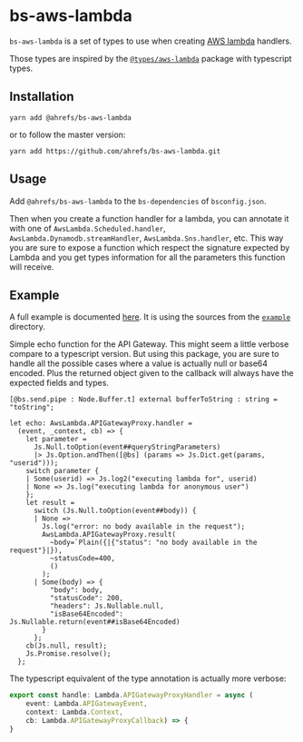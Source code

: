 # bs-aws-lambda

`bs-aws-lambda` is a set of types to use when creating [AWS
lambda](http://docs.aws.amazon.com/lambda) handlers.

Those types are inspired by the
[`@types/aws-lambda`](https://www.npmjs.com/package/@types/aws-lambda)
package with typescript types.

## Installation

```
yarn add @ahrefs/bs-aws-lambda
```

or to follow the master version:

```
yarn add https://github.com/ahrefs/bs-aws-lambda.git
```

## Usage

Add `@ahrefs/bs-aws-lambda` to the `bs-dependencies` of `bsconfig.json`.

Then when you create a function handler for a lambda, you can annotate
it with one of `AwsLambda.Scheduled.handler`,
`AwsLambda.Dynamodb.streamHandler`, `AwsLambda.Sns.handler`, etc. This
way you are sure to expose a function which respect the signature
expected by Lambda and you get types information for all the
parameters this function will receive.

## Example

A full example is documented
[here](https://tech.ahrefs.com/create-aws-lambda-using-reasonml-and-bucklescript-15a0820ff55b). It
is using the sources from the [`example`](example) directory.

Simple echo function for the API Gateway. This might seem a little
verbose compare to a typescript version. But using this package, you
are sure to handle all the possible cases where a value is actually
null or base64 encoded. Plus the returned object given to the callback
will always have the expected fields and types.

```reason
[@bs.send.pipe : Node.Buffer.t] external bufferToString : string = "toString";

let echo: AwsLambda.APIGatewayProxy.handler =
  (event, _context, cb) => {
    let parameter =
      Js.Null.toOption(event##queryStringParameters)
      |> Js.Option.andThen([@bs] (params => Js.Dict.get(params, "userid")));
    switch parameter {
    | Some(userid) => Js.log2("executing lambda for", userid)
    | None => Js.log("executing lambda for anonymous user")
    };
    let result =
      switch (Js.Null.toOption(event##body)) {
      | None =>
        Js.log("error: no body available in the request");
        AwsLambda.APIGatewayProxy.result(
          ~body=`Plain({|{"status": "no body available in the request"}|}),
          ~statusCode=400,
          ()
        );
      | Some(body) => {
          "body": body,
          "statusCode": 200,
          "headers": Js.Nullable.null,
          "isBase64Encoded": Js.Nullable.return(event##isBase64Encoded)
        }
      };
    cb(Js.null, result);
    Js.Promise.resolve();
  };
```

The typescript equivalent of the type annotation is actually more verbose:

```typescript
export const handle: Lambda.APIGatewayProxyHandler = async (
    event: Lambda.APIGatewayEvent,
    context: Lambda.Context,
    cb: Lambda.APIGatewayProxyCallback) => {
}
```
